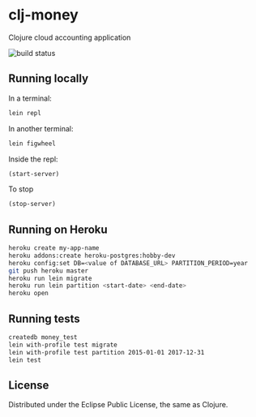 # clj-money
Clojure cloud accounting application

![build status](https://github.com/dgknght/clj-money/actions/workflows/clojure.yml/badge.svg)

## Running locally

In a terminal:
```bash
lein repl
```
In another terminal:
```bash
lein figwheel
```

Inside the repl:
```clojure
(start-server)
```

To stop
```clojure
(stop-server)
```

## Running on Heroku
```bash
heroku create my-app-name
heroku addons:create heroku-postgres:hobby-dev
heroku config:set DB=<value of DATABASE_URL> PARTITION_PERIOD=year
git push heroku master
heroku run lein migrate
heroku run lein partition <start-date> <end-date>
heroku open
```

## Running tests
```bash
createdb money_test
lein with-profile test migrate
lein with-profile test partition 2015-01-01 2017-12-31
lein test
```

## License
Distributed under the Eclipse Public License, the same as Clojure.
